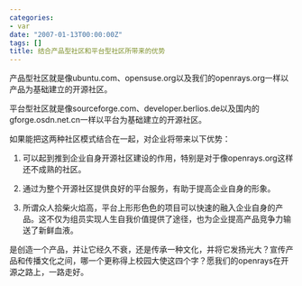 ```yaml
---
categories:
- var
date: "2007-01-13T00:00:00Z"
tags: []
title: 结合产品型社区和平台型社区所带来的优势
---
```


产品型社区就是像ubuntu.com、opensuse.org以及我们的openrays.org一样以产品为基础建立的开源社区。

平台型社区就是像sourceforge.com、developer.berlios.de以及国内的gforge.osdn.net.cn一样以平台为基础建立的开源社区。

如果能把这两种社区模式结合在一起，对企业将带来以下优势：

1. 可以起到推到企业自身开源社区建设的作用，特别是对于像openrays.org这样还不成熟的社区。

2. 通过为整个开源社区提供良好的平台服务，有助于提高企业自身的形象。 

3. 所谓众人拾柴火焰高，平台上形形色色的项目可以快速的融入企业自身的产品。这不仅为组员实现人生自我价值提供了途径，也为企业提高产品竞争力输送了新鲜血液。

是创造一个产品，并让它经久不衰，还是传承一种文化，并将它发扬光大？宣传产品和传播文化之间，哪一个更称得上校园大使这四个字？愿我们的openrays在开源之路上，一路走好。
